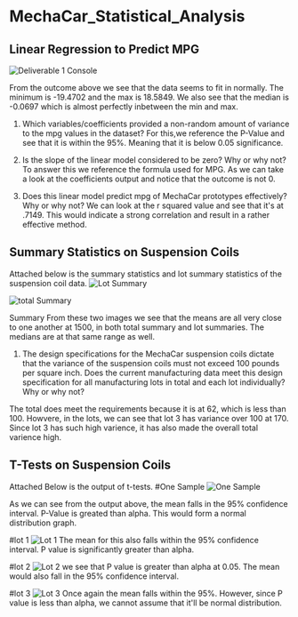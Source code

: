 # MechaCar_Statistical_Analysis

## Linear Regression to Predict MPG
![Deliverable 1 Console](https://user-images.githubusercontent.com/92186586/194159111-7e6bbd44-a025-4581-9724-1dd353f05fcc.png)

From the outcome above we see that the data seems to fit in normally. The minimum is -19.4702 and the max is 18.5849. We also see that the median is -0.0697 which is almost perfectly inbetween the min and max.

1. Which variables/coefficients provided a non-random amount of variance to the mpg values in the dataset?
   For this,we reference the P-Value and see that it is within the 95%. Meaning that it is below 0.05 significance.
   
2. Is the slope of the linear model considered to be zero? Why or why not?
  To answer this we reference the formula used for MPG. As we can take a look at the coefficients output 
  and notice that the outcome is not 0. 
  
3. Does this linear model predict mpg of MechaCar prototypes effectively? Why or why not?
  We can look at the r squared value and see that it's at .7149. This would indicate a strong correlation and          result in a rather effective method.
  
  ## Summary Statistics on Suspension Coils

Attached below is the summary statistics and lot summary statistics of the suspension coil data. 
![Lot Summary](https://user-images.githubusercontent.com/92186586/194161056-23db77a8-4dd3-4f37-9468-454e88d2bb99.png)

![total Summary](https://user-images.githubusercontent.com/92186586/194161117-24df11cd-7736-4276-a82e-ce79ac9505fe.png)

Summary 
From these two images we see that the means are all very close to one another at 1500, in both total summary and lot summaries. The medians are at that same range as well. 

1. The design specifications for the MechaCar suspension coils dictate that the variance of the suspension coils must not exceed 100 pounds per square inch. Does the current manufacturing data meet this design specification for all manufacturing lots in total and each lot individually? Why or why not?

The total does meet the requirements because it is at 62, which is less than 100. Howvere, in the lots, we can see that lot 3 has variance over 100 at 170. Since lot 3 has such high varience, it has also made the overall total varience high. 

## T-Tests on Suspension Coils

Attached Below is the output of t-tests.
#One Sample
![One Sample](https://user-images.githubusercontent.com/92186586/194162657-5b1740cd-3e7a-4819-bbee-1c40d93c5c37.png)

As we can see from the output above, the mean falls in the 95% confidence interval. P-Value is greated than alpha. This would form a normal distribution graph. 

#lot 1
![Lot 1](https://user-images.githubusercontent.com/92186586/194162693-61d4abd6-371f-4d5e-ba98-a54c759e0b63.png)
The mean for this also falls within the 95% confidence interval. P value is significantly greater than alpha. 

#lot 2
![Lot 2](https://user-images.githubusercontent.com/92186586/194162719-252c710d-d9e1-40e3-8336-83b19ee2341f.png)
we see that P value is greater than alpha at 0.05. The mean would also fall in the 95% confidence interval.

#lot 3
![Lot 3](https://user-images.githubusercontent.com/92186586/194162743-30dc0dba-6635-4962-bad7-a51de3300325.png)
Once again the mean falls within the 95%. However, since P value is less than alpha, we cannot assume that it'll be normal distribution.



